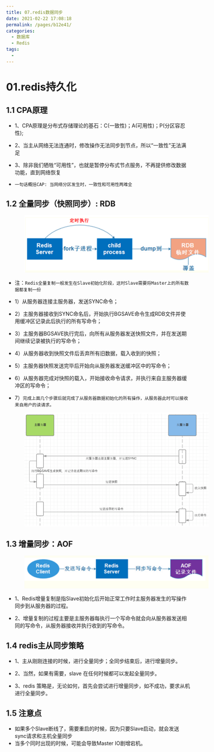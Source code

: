 ```yaml
---
title: 07.redis数据同步
date: 2021-02-22 17:08:18
permalink: /pages/b12e41/
categories:
  - 数据库
  - Redis
tags:
  - 
---
```

# 01.redis持久化

## 1.1 CPA原理

- 1、CPA原理是分布式存储理论的基石：C(一致性)；A(可用性)；P(分区容忍性);

- 2、当主从网络无法连通时，修改操作无法同步到节点，所以“一致性”无法满足

- 3、除非我们牺牲“可用性”，也就是暂停分布式节点服务，不再提供修改数据功能，直到网络恢复

- `一句话概括CAP: 当网络分区发生时，一致性和可用性两难全`

## 1.2 全量同步（快照同步）: RDB

<img src="./assets/image-20210119141558408.png" style="width: 700px; margin-left: 50px;"> </img>

- 注：`Redis全量复制一般发生在Slave初始化阶段，这时Slave需要将Master上的所有数据都复制一份`

- 1）从服务器连接主服务器，发送SYNC命令；

- 2）主服务器接收到SYNC命名后，开始执行BGSAVE命令生成RDB文件并使用缓冲区记录此后执行的所有写命令；

- 3）主服务器BGSAVE执行完后，向所有从服务器发送快照文件，并在发送期间继续记录被执行的写命令；

- 4）从服务器收到快照文件后丢弃所有旧数据，载入收到的快照；

- 5）主服务器快照发送完毕后开始向从服务器发送缓冲区中的写命令；

- 6）从服务器完成对快照的载入，开始接收命令请求，并执行来自主服务器缓冲区的写命令；

- 7）`完成上面几个步骤后就完成了从服务器数据初始化的所有操作，从服务器此时可以接收来自用户的读请求。`

<img src="./assets/image-20210115114732368.png" style="width: 800px; margin-left: 50px;"> </img>



## 1.3 增量同步：AOF

<img src="./assets/image-20210119141652873.png" style="width: 700px; margin-left: 50px;"> </img>

- 1、Redis增量复制是指Slave初始化后开始正常工作时主服务器发生的写操作同步到从服务器的过程。 

- 2、增量复制的过程主要是主服务器每执行一个写命令就会向从服务器发送相同的写命令，从服务器接收并执行收到的写命令。

## 1.4 redis主从同步策略

- 1、主从刚刚连接的时候，进行全量同步；全同步结束后，进行增量同步。

- 2、当然，如果有需要，slave 在任何时候都可以发起全量同步。

- 3、redis 策略是，无论如何，首先会尝试进行增量同步，如不成功，要求从机进行全量同步。

## 1.5 注意点

- 如果多个Slave断线了，需要重启的时候，因为只要Slave启动，就会发送sync请求和主机全量同步
- 当多个同时出现的时候，可能会导致Master IO剧增宕机。

